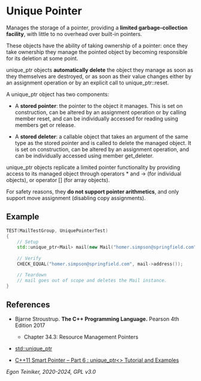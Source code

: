 # Unique Pointer

Manages the storage of a pointer, providing a **limited garbage-collection facility**, 
with little to no overhead over built-in pointers.

These objects have the ability of taking ownership of a pointer: once they 
take ownership they manage the pointed object by becoming responsible for 
its deletion at some point.

unique_ptr objects **automatically delete** the object they manage as soon as 
they themselves are destroyed, or as soon as their value changes either 
by an assignment operation or by an explicit call to unique_ptr::reset.

A unique_ptr object has two components:
* A **stored pointer**: the pointer to the object it manages. This is set 
	on construction, can be altered by an assignment operation or by calling 
	member reset, and can be individually accessed for reading using members 
	get or release.

* A **stored deleter**: a callable object that takes an argument of the same 
	type as the stored pointer and is called to delete the managed object. 
	It is set on construction, can be altered by an assignment operation, 
	and can be individually accessed using member get_deleter.

unique_ptr objects replicate a limited pointer functionality by providing 
access to its managed object through operators * and -> (for individual 
objects), or operator [] (for array objects). 

For safety reasons, they **do not support pointer arithmetics**, and only support 
move assignment (disabling copy assignments).

## Example

```C++
TEST(MailTestGroup, UniquePointerTest)
{
	// Setup
    std::unique_ptr<Mail> mail(new Mail("homer.simpson@springfield.com"));
    
    // Verify
    CHECK_EQUAL("homer.simpson@springfield.com", mail->address());

	// Teardown
    // mail goes out of scope and deletes the Mail instance.
}
```

## References
* Bjarne Stroustrup. **The C++ Programming Language.** Pearson 4th Edition 2017
	* Chapter 34.3: Resource Management Pointers

* [std::unique_ptr](http://www.cplusplus.com/reference/memory/unique_ptr/)

* [C++11 Smart Pointer – Part 6 : unique_ptr<> Tutorial and Examples](https://thispointer.com/c11-unique_ptr-tutorial-and-examples/)

*Egon Teiniker, 2020-2024, GPL v3.0*
